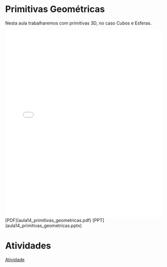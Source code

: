 # Primitivas Geométricas

Nesta aula trabalharemos com primitivas 3D, no caso Cubos e Esferas.

<embed height="600" src="aula14_primitivas_geometricas.pdf" type="application/pdf" width="100%">
[PDF](aula14_primitivas_geometricas.pdf)
[PPT](aula14_primitivas_geometricas.pptx)

# Atividades

[Atividade](atividade.ipynb)